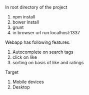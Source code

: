 In root directory of the project 
1) npm install
2) bower install
3) grunt
4) in browser url run localhost:1337

Webapp has following features.
1) Autocomplete on search tags
2) click on like
3) sorting on basis of like and ratings

Target
1) Mobile devices
2) Desktop